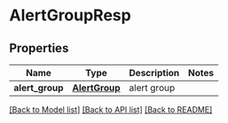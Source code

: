 # AlertGroupResp

## Properties
Name | Type | Description | Notes
------------ | ------------- | ------------- | -------------
**alert_group** | [**AlertGroup**](AlertGroup.md) | alert group | 

[[Back to Model list]](../README.md#documentation-for-models) [[Back to API list]](../README.md#documentation-for-api-endpoints) [[Back to README]](../README.md)


